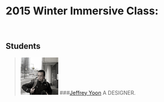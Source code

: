 # 2015 Winter Immersive Class:

<br>

## Students

> ![](img/jy.jpg)
###[Jeffrey Yoon](https://www.flickr.com/photos/7258294@N06/)
A DESIGNER.

<br>